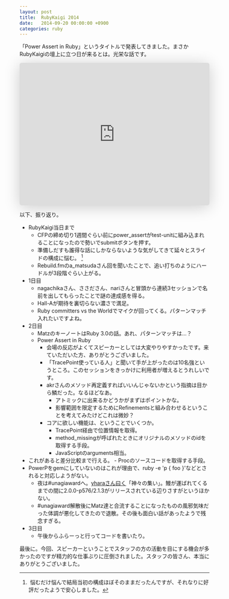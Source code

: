 ```yaml
---
layout: post
title:  RubyKaigi 2014
date:   2014-09-20 00:00:00 +0900
categories: ruby
---
```


「Power Assert in Ruby」というタイトルで発表してきました。まさかRubyKaigiの壇上に立つ日が来るとは。光栄な話です。

<iframe class="speakerdeck-iframe" style="border: 0px; background: rgba(0, 0, 0, 0.1) padding-box; margin: 0px; padding: 0px; border-radius: 6px; box-shadow: rgba(0, 0, 0, 0.2) 0px 5px 40px; width: 100%; height: auto; aspect-ratio: 560 / 420;" frameborder="0" src="https://speakerdeck.com/player/69a52ae0228e013253c562b11b8dfdf5" title="Power Assert in Ruby" allowfullscreen="true" data-ratio="1.3333333333333333"></iframe>

以下、振り返り。

- RubyKaigi当日まで
    - CFPの締め切り1週間ぐらい前にpower\_assertがtest-unitに組み込まれることになったので勢いでsubmitボタンを押す。
    - 準備しだすも誰得な話にしかならないような気がしてきて延々とスライドの構成に悩む。 [^1]
    - Rebuild.fmのa\_matsudaさん回を聞いたことで、追い打ちのようにハードルが3段階ぐらい上がる。
- 1日目
    - nagachikaさん、ささださん、nariさんと冒頭から連続3セッションで名前を出してもらったことで謎の達成感を得る。
    - Hall-Aが期待を裏切らない濃さで満足。
    - Ruby committers vs the Worldでマイクが回ってくる。パターンマッチ入れたいですよね。
- 2日目
    - MatzのキーノートはRuby 3.0の話。あれ、パターンマッチは…？
    - Power Assert in Ruby
        - 会場の反応がよくてスピーカーとしては大変やりやすかったです。来ていただいた方、ありがとうございました。
        - 「TracePoint使っている人」と聞いて手が上がったのは10名強というところ。このセッションをきっかけに利用者が増えるとうれしいです。
        - akrさんのメソッド再定義すればいいんじゃないかという指摘は目から鱗だった。なるほどなあ。
            - アトミックに出来るかどうかがまずはポイントかな。
            - 影響範囲を限定するためにRefinementsと組み合わせるということを考えてみたけどこれは微妙？
        - コアに欲しい機能は、ということでいくつか。
            - TracePoint経由で位置情報を取得。
            - method\_missingが呼ばれたときにオリジナルのメソッドのidを取得する手段。
            - JavaScriptのarguments相当。
- これがあると差分比較まで行える。
            - Procのソースコードを取得する手段。
- PowerPをgemにしていないのはこれが理由で、ruby -e 'p { foo }'などとされると対応しようがない。
    - 夜は#unagiawardへ。[yharaさん曰く](https://twitter.com/yhara/status/512916761067270145)「神々の集い」。鰻が運ばれてくるまでの間に2.0.0-p576/2.1.3がリリースされている辺りさすがというほかない。
    - #unagiaward解散後にMatz達と合流することになったものの風邪気味だった体調が悪化してきたので退散。その後も面白い話があったようで残念すぎる。
- 3日目
    - 午後からふらーっと行ってコードを書いたり。

最後に。今回、スピーカーということでスタッフの方の活動を目にする機会が多かったのですが精力的な仕事ぶりに圧倒されました。スタッフの皆さん、本当にありがとうございました。

[^1]: 悩むだけ悩んで結局当初の構成ほぼそのままだったんですが、それなりに好評だったようで安心しました。
